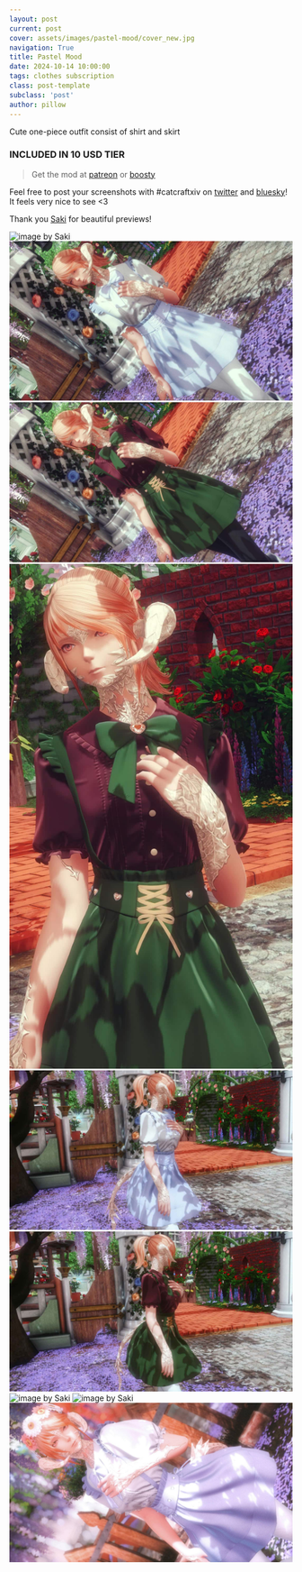 ```yaml
---
layout: post
current: post
cover: assets/images/pastel-mood/cover_new.jpg
navigation: True
title: Pastel Mood
date: 2024-10-14 10:00:00
tags: clothes subscription
class: post-template
subclass: 'post'
author: pillow
---
```


Cute one-piece outfit consist of shirt and skirt

### INCLUDED IN 10 USD TIER

> Get the mod at [patreon](https://www.patreon.com/posts/pastel-mood-2024-113993058?utm_medium=clipboard_copy&utm_source=copyLink&utm_campaign=postshare_creator&utm_content=join_link) or [boosty](https://boosty.to/miaumori/posts/6a7a5c2f-00fb-4c3b-80dc-99e564857bc3?share=success_publish_link)

Feel free to post your screenshots with #catcraftxiv on [twitter](https://x.com/hashtag/catcraftxiv?src=hashtag_click) and [bluesky](https://bsky.app/hashtag/catcraftxiv)! It feels very nice to see <3

Thank you [Saki](https://x.com/PhotosmithSaki) for beautiful previews!

<img src="https://catcraftxiv.github.io/web/assets/img/gallery/2024-10-16_20-27-19-534_Sakis_Night_Equalizer2.jpg" title="image by Saki"/>
<img src="assets/images/pastel-mood/pic2.jpg"/>
<img src="assets/images/pastel-mood/pic1.jpg"/>
<img src="assets/images/pastel-mood/pic5.jpg"/>
<img src="assets/images/pastel-mood/pic4.jpg"/>
<img src="assets/images/pastel-mood/pic3.jpg"/>
<img src="https://catcraftxiv.github.io/web/assets/img/gallery/2024-10-15_15-07-40-676_Sakis_Night_Equalizer2.jpg" title="image by Saki"/>
<img src="https://catcraftxiv.github.io/web/assets/img/gallery/image.jpg" title="image by Saki"/>
<img src="assets/images/pastel-mood/cover_new.jpg"/>
